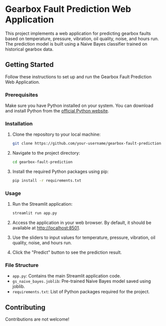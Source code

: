 # Gearbox Fault Prediction Web Application

This project implements a web application for predicting gearbox faults based on temperature, pressure, vibration, oil quality, noise, and hours run. The prediction model is built using a Naive Bayes classifier trained on historical gearbox data.

## Getting Started

Follow these instructions to set up and run the Gearbox Fault Prediction Web Application.

### Prerequisites

Make sure you have Python installed on your system. You can download and install Python from the [official Python website](https://www.python.org/downloads/).

### Installation

1. Clone the repository to your local machine:

    ```bash
    git clone https://github.com/your-username/gearbox-fault-prediction.git
    ```

2. Navigate to the project directory:

    ```bash
    cd gearbox-fault-prediction
    ```

3. Install the required Python packages using pip:

    ```bash
    pip install -r requirements.txt
    ```

### Usage

1. Run the Streamlit application:

    ```bash
    streamlit run app.py
    ```

2. Access the application in your web browser. By default, it should be available at [http://localhost:8501](http://localhost:8501).

3. Use the sliders to input values for temperature, pressure, vibration, oil quality, noise, and hours run.

4. Click the "Predict" button to see the prediction result.

### File Structure

- `app.py`: Contains the main Streamlit application code.
- `gs_naive_bayes.joblib`: Pre-trained Naive Bayes model saved using joblib.
- `requirements.txt`: List of Python packages required for the project.

## Contributing

Contributions are not welcome!
